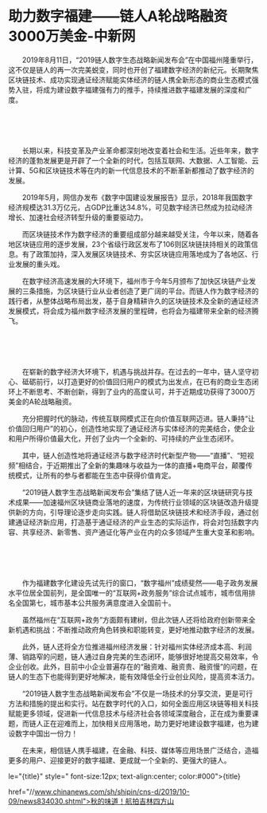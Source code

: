 # 助力数字福建——链人A轮战略融资3000万美金-中新网

　　2019年8月11日，“2019链人数字生态战略新闻发布会”在中国福州隆重举行，这不仅是链人的再一次完美蜕变，同时也开创了福建数字经济的新纪元。长期聚焦区块链技术、成功实现通证经济赋能实体经济的链人携全新形态的商业生态模式强势入驻，将成为建设数字福建强有力的推手，持续推进数字福建发展的深度和广度。

　　

　　

　　长期以来，科技变革及产业革命都深刻地改变着社会和生活。近些年来，数字经济的蓬勃发展更是开辟了一个全新的时代，包括互联网、大数据、人工智能、云计算、5G和区块链技术等在内的新一代信息技术的不断革新都推动了数字经济的发展。

　　2019年5月，网信办发布《数字中国建设发展报告》显示，2018年我国数字经济规模达31.3万亿元，占GDP比重达34.8%，可见数字经济已然成为拉动经济增长、加速社会经济转型升级的重要驱动力。

　　而区块链技术作为数字经济的重要组成部分越来越受关注，今年以来，随着各地区块链应用的逐步发展，23个省级行政区发布了106则区块链扶持相关的政策信息。有了政策加持，深入发展区块链技术、夯实区块链应用落地成为了各地区、行业发展的重头戏。

　　在数字经济高速发展的大环境下，福州市于今年5月颁布了加快区块链产业发展的三条措施，为区块链行业从业者创造了更广阔的平台。而链人作为数字经济的践行者，从整体战略布局出发，基于自身精耕许久的区块链技术及全新的通证经济发展模式，将会成为福州数字经济发展的里程碑，也将会为福建带来全新的经济腾飞。

　　

　　

　　在崭新的数字经济大环境下，机遇与挑战并存。在过去的一年中，链人坚守初心、砥砺前行，以打造更好的价值回归用户的模式为出发点，在已有的商业生态闭环上不断思考、不断创新，得到了业内的高度认可，并于近期成功获得了3000万美金的A轮战略融资。

　　充分把握时代的脉动，传统互联网模式正在向价值互联网迈进。链人秉持“让价值回归用户”的初心，创造性地实现了通证经济与实体经济的完美结合，使企业和用户所得价值最大化，开创了业内一个全新的、可持续的产业生态闭环。

　　其中，链人创造性地将通证经济与数字经济时代新型产物——“直播”、“短视频”相结合，于近期推出了全新的集趣味与收益为一体的直播+电商平台，颠覆传统模式，让所有的参与者都能在生态中获得价值肯定。

　　“2019链人数字生态战略新闻发布会”集结了链人近一年来的区块链研究与技术成果——加速福州区块链商业落地的速度，为传统行业领域的区块链改造升级提供新的方向，引导理论逐步走向实践。链人将借助区块链技术和经济手段，通过创建通证经济新应用，打造基于通证经济的产业生态的实际运作，将会对包括数字内容、共享经济、新零售、资产通证化等产业在内的众多领域产生重大变革和影响。

　　

　　

　　作为福建数字化建设先试先行的窗口，“数字福州”成绩斐然——电子政务发展水平位居全国前列，是全国唯一的“互联网+政务服务”综合试点城市，城市信用排名全国第七，城市基本公共服务满意度进入全国前十。

　　虽然福州在“互联网+政务”方面颇有建树，但此次链人还将给政府创新带来全新机遇和挑战：不断推动政府角色转换和职能转变，更好地推动数字经济的发展。

　　此外，链人还将全方位推进福州经济发展：针对福州实体经济成本高、利润薄、销路窄的问题，链人通过自身完美的生态闭环，能够很好地提高交易效率，令企业创收。此外，目前中小企业普遍存在的“融资难、融资贵、融资慢”的问题，在链人的生态下也能得到更好地解决，能有效降低全行业创业风险，提高资本活力。

　　“2019链人数字生态战略新闻发布会”不仅是一场技术的分享交流，更是可行方法和措施的提出和实行。站在数字时代的入口，如何全面应用区块链等相关科技赋能更多领域，促进新一代信息技术与经济社会各领域深度融合，正在成为重要课题，而链人正在迎难而上，加快相关应用落地，助力更好地建设数字福建，也为建设数字中国出一份力！

　　在未来，相信链人携手福建，在金融、科技、媒体等应用场景广泛结合，造福更多的用户、迎接更好的数字福建、更成就一个全新的、更强大的链人。

le="{title}" style=" font-size:12px; text-align:center; color:#000">{title}

href="//www.chinanews.com/sh/shipin/cns-d/2019/10-09/news834030.shtml">秋的味道！航拍吉林四方山

